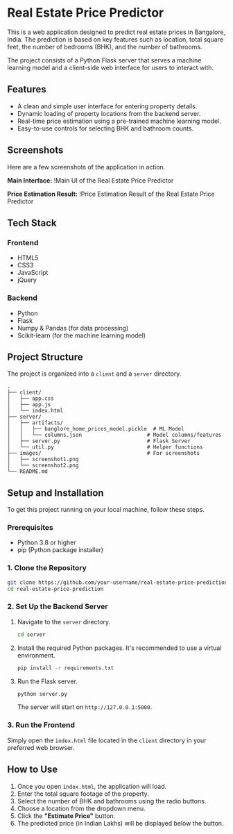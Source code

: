 # Real Estate Price Predictor

This is a web application designed to predict real estate prices in Bangalore, India. The prediction is based on key features such as location, total square feet, the number of bedrooms (BHK), and the number of bathrooms.

The project consists of a Python Flask server that serves a machine learning model and a client-side web interface for users to interact with.

## Features

-   A clean and simple user interface for entering property details.
-   Dynamic loading of property locations from the backend server.
-   Real-time price estimation using a pre-trained machine learning model.
-   Easy-to-use controls for selecting BHK and bathroom counts.

## Screenshots

Here are a few screenshots of the application in action.

**Main Interface:**
!Main UI of the Real Estate Price Predictor

**Price Estimation Result:**
!Price Estimation Result of the Real Estate Price Predictor

## Tech Stack

### Frontend
-   HTML5
-   CSS3
-   JavaScript
-   jQuery

### Backend
-   Python
-   Flask
-   Numpy & Pandas (for data processing)
-   Scikit-learn (for the machine learning model)

## Project Structure

The project is organized into a `client` and a `server` directory.

```
.
├── client/
│   ├── app.css
│   ├── app.js
│   └── index.html
├── server/
│   ├── artifacts/
│   │   ├── banglore_home_prices_model.pickle  # ML Model
│   │   └── columns.json                     # Model columns/features
│   ├── server.py                            # Flask Server
│   └── util.py                              # Helper functions
├── images/                                  # For screenshots
│   ├── screenshot1.png
│   └── screenshot2.png
└── README.md
```

## Setup and Installation

To get this project running on your local machine, follow these steps.

### Prerequisites

-   Python 3.8 or higher
-   pip (Python package installer)

### 1. Clone the Repository

```bash
git clone https://github.com/your-username/real-estate-price-prediction.git
cd real-estate-price-prediction
```

### 2. Set Up the Backend Server

1.  Navigate to the `server` directory.
    ```bash
    cd server
    ```
2.  Install the required Python packages. It's recommended to use a virtual environment.
    ```bash
    pip install -r requirements.txt
    ```
3.  Run the Flask server.
    ```bash
    python server.py
    ```
    The server will start on `http://127.0.0.1:5000`.

### 3. Run the Frontend

Simply open the `index.html` file located in the `client` directory in your preferred web browser.

## How to Use

1.  Once you open `index.html`, the application will load.
2.  Enter the total square footage of the property.
3.  Select the number of BHK and bathrooms using the radio buttons.
4.  Choose a location from the dropdown menu.
5.  Click the **"Estimate Price"** button.
6.  The predicted price (in Indian Lakhs) will be displayed below the button.